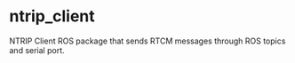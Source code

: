 # ntrip_client
NTRIP Client ROS package that sends RTCM messages through ROS topics and serial port. 
